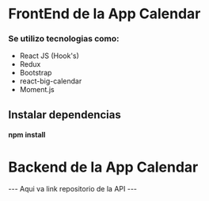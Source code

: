 # FrontEnd de la App Calendar

### Se utilizo tecnologias como:

- React JS (Hook's)
- Redux
- Bootstrap
- react-big-calendar
- Moment.js

## Instalar dependencias

#### npm install

# Backend de la App Calendar

--- Aqui va link repositorio de la API ---
